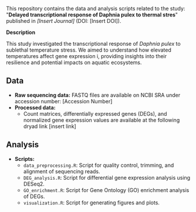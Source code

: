 This repository contains the data and analysis scripts related to the study: "**Delayed transcriptional response of Daphnia pulex to thermal stres**" published in *[Insert Journal]* (DOI: [Insert DOI]).

**Description**

This study investigated the transcriptional response of *Daphnia pulex* to sublethal temperature stress. We aimed to understand how elevated temperatures affect gene expression i, providing insights into their resilience and potential impacts on aquatic ecosystems.

## Data

* **Raw sequencing data:** FASTQ files are available on NCBI SRA under accession number: [Accession Number]
* **Processed data:** 
    * Count matrices, differentially expressed genes (DEGs), and normalized gene expression values are available at the following dryad link [insert link]

## Analysis

* **Scripts:**
    * `data_preprocessing.R`: Script for quality control, trimming, and alignment of sequencing reads.
    * `DEG_analysis.R`: Script for differential gene expression analysis using DESeq2.
    * `GO_enrichment.R`: Script for Gene Ontology (GO) enrichment analysis of DEGs.
    * `visualization.R`: Script for generating figures and plots.

